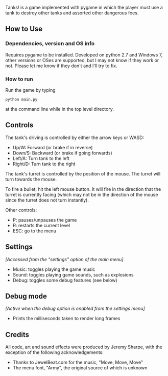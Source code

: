 Tanks! is a game implemented with pygame in which the player must use a tank to destroy other tanks and assorted other dangerous foes.

## How to Use

### Dependencies, version and OS info

Requires pygame to be installed. Developed on python 2.7 and Windows 7, other versions or OSes are supported, but I may not know if they work or not. Please let me know if they don't and I'll try to fix.

### How to run

Run the game by typing

    python main.py
  
at the command line while in the top level directory.

## Controls

The tank's driving is controlled by either the arrow keys or WASD:

* Up/W: Forward (or brake if in reverse)
* Down/S: Backward (or brake if going forwards)
* Left/A: Turn tank to the left
* Right/D: Turn tank to the right

The tank's turret is controlled by the position of the mouse. The turret will turn towards the mouse.

To fire a bullet, hit the left mouse button. It will fire in the direction that the turret is currently facing (which may not be in the direction of the mouse since the turret does not turn instantly).

Other controls:

* P: pauses/unpauses the game
* R: restarts the current level
* ESC: go to the menu

## Settings

_[Accessed from the "settings" option of the main menu]_

* Music: toggles playing the game music
* Sound: toggles playing game sounds, such as explosions 
* Debug: toggles some debug features (see below)

## Debug mode

_[Active when the debug option is enabled from the settings menu]_

* Prints the milliseconds taken to render long frames

## Credits

All code, art and sound effects were produced by Jeremy Sharpe, with the exception of the following acknowledgements:

* Thanks to JewelBeat.com for the music, "Move, Move, Move"
* The menu font, "Army", the original source of which is unknown
